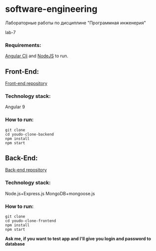 # software-engineering
Лабораторные работы по дисциплине "Программная инженерия"

lab-7

### Requirements:
[Angular Cli](https://cli.angular.io/) and [NodeJS](https://nodejs.org/en/) to run.

## Front-End:
[Front-end repository](https://github.com/drmrhdt/youdo-clone-frontend)
### Technology stack:
Angular 9
### How to run:
```
git clone
cd youdo-clone-backend
npm install
npm start
```


## Back-End:
[Back-end repository](https://github.com/drmrhdt/teamunite-backend)
### Technology stack:
Node.js+Express.js
MongoDB+mongoose.js
### How to run:
```
git clone
cd youdo-clone-frontend
npm install
npm start
```

**Ask me, if you want to test app and I'll give you login and password to database**
